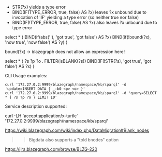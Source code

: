
* STR(?x) yields a type error
* BIND(IF(TYPE_ERROR, true, false) AS ?x) leaves ?x unbound due to invocation of 'IF' yielding a type error (so neither true nor false)
* BIND(IF(!TYPE_ERROR, true, false) AS ?x) also leaves ?x unbound due to type error


select * {
  BIND(if(abs(''), 'got true', 'got false') AS ?x)
  BIND(if(!bound(?x), 'now true', 'now false') AS ?y)
}

bound(?x) -> blazegraph does not allow an expression here!


select * { ?s ?p ?o . FILTER(isBLANK(?s)) BIND(IF(!STR(?s), 'got true', 'got false') AS ?x) }


CLI Usage examples:

```
curl '172.27.0.2:9999/blazegraph/namespace/kb/sparql' -d 'update=INSERT DATA { _:b0 <p> <o> }'
curl '172.27.0.2:9999/blazegraph/namespace/kb/sparql' -d 'query=SELECT * { ?s ?p ?o } LIMIT 10'
```

Service description supported:

curl -LH 'accept:application/x-turtle' '172.27.0.2:9999/blazegraph/namespace/kb/sparql'


https://wiki.blazegraph.com/wiki/index.php/DataMigration#Blank_nodes
>> Bigdata also supports a "told bnodes" option

https://jira.blazegraph.com/browse/BLZG-220



